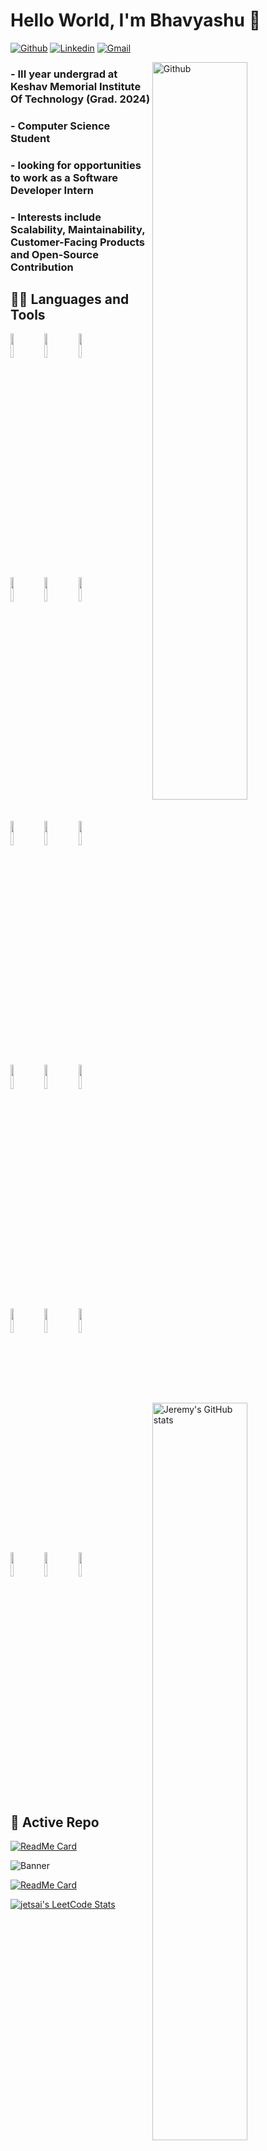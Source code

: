 # Hello World, I'm Bhavyashu 👋

[![Github](https://img.shields.io/badge/-Github-000?style=flat&logo=Github&logoColor=white)](https://github.com/Bhavyashu)
[![Linkedin](https://img.shields.io/badge/-LinkedIn-blue?style=flat&logo=Linkedin&logoColor=white)](https://www.linkedin.com/in/bhavyashu/)
[![Gmail](https://img.shields.io/badge/-Gmail-c14438?style=flat&logo=Gmail&logoColor=white)](mailto:the.bhavyashu@gmail.com)

<img width="55%" align="right" alt="Github" src="https://raw.githubusercontent.com/onimur/.github/master/.resources/git-header.svg" />

### - III year undergrad at Keshav Memorial Institute Of Technology (Grad. 2024)
### - Computer Science Student
### - looking for opportunities to work as a Software Developer Intern
### - Interests include Scalability, Maintainability, Customer-Facing Products and Open-Source Contribution

## 👨‍💻 Languages and Tools
<p>
  <img width="55%" align="right" alt="Jeremy's GitHub stats" src="https://github-readme-stats.vercel.app/api?username=JeremyTsaii&count_private=true&show_icons=true&theme=tokyonight" />

  <code><img width="10%" src="https://www.vectorlogo.zone/logos/dotnet/dotnet-ar21.svg"></code>
  <code><img width="10%" src="https://www.vectorlogo.zone/logos/typescriptlang/typescriptlang-ar21.svg"></code>
  <code><img width="10%" src="https://www.vectorlogo.zone/logos/java/java-ar21.svg"></code>
  <br />
  <code><img width="10%" src="https://www.vectorlogo.zone/logos/javascript/javascript-ar21.svg"></code>
  <code><img width="10%" src="https://www.vectorlogo.zone/logos/python/python-ar21.svg"></code>
  <code><img width="10%" src="https://www.vectorlogo.zone/logos/reactjs/reactjs-ar21.svg"></code>
  <br />
  <code><img width="10%" src="https://www.vectorlogo.zone/logos/postgresql/postgresql-ar21.svg"></code>
  <code><img width="10%" src="https://www.vectorlogo.zone/logos/mysql/mysql-ar21.svg"></code>
  <code><img width="10%" src="https://www.vectorlogo.zone/logos/graphql/graphql-ar21.svg"></code>
  <br />
  <code><img width="10%" src="https://www.vectorlogo.zone/logos/getpostman/getpostman-ar21.svg"></code>
  <code><img width="10%" src="https://www.vectorlogo.zone/logos/travis-ci/travis-ci-ar21.svg"></code>
  <code><img width="10%" src="https://www.vectorlogo.zone/logos/circleci/circleci-ar21.svg"></code>
  <br />
  <code><img width="10%" src="https://www.vectorlogo.zone/logos/git-scm/git-scm-ar21.svg"></code>
  <code><img width="10%" src="https://www.vectorlogo.zone/logos/github/github-ar21.svg"></code>
  <code><img width="10%" src="https://www.vectorlogo.zone/logos/docker/docker-ar21.svg"></code>
  <br />
  <code><img width="10%" src="https://www.vectorlogo.zone/logos/netlify/netlify-ar21.svg"></code>
  <code><img width="10%" src="https://www.vectorlogo.zone/logos/heroku/heroku-ar21.svg"></code>
  <code><img width="10%" src="https://www.vectorlogo.zone/logos/hasuraio/hasuraio-ar21.svg"></code>
</p>

## 👀 Active Repo

[![ReadMe Card](https://github-readme-stats.vercel.app/api/pin/?username=JeremyTsaii&repo=hyperplanner&show_owner=true)](https://github.com/JeremyTsaii/hyperplanner)

![Banner](https://user-images.githubusercontent.com/44514622/105098661-43c04880-5a5f-11eb-833f-c545aa39a037.PNG)

[![ReadMe Card](https://github-readme-stats.vercel.app/api/pin/?username=JeremyTsaii&repo=leetcode-stats&show_owner=true)](https://github.com/JeremyTsaii/leetcode-stats)

[![jetsai's LeetCode Stats](https://leetcode-stats.vercel.app/api?username=jetsai&theme=Dark)](https://github.com/JeremyTsaii/leetcode-stats)
